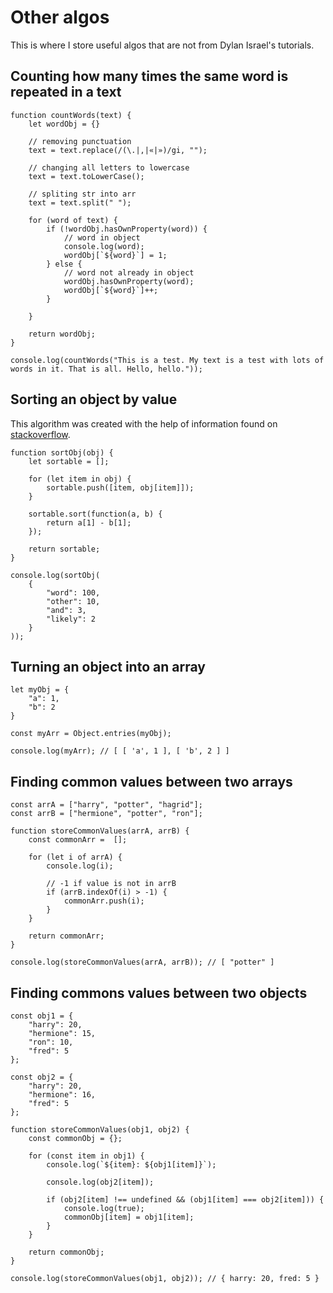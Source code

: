 # Other algos

This is where I store useful algos that are not from Dylan Israel's tutorials.

## Counting how many times the same word is repeated in a text

    function countWords(text) {
        let wordObj = {}

        // removing punctuation
        text = text.replace(/(\.|,|«|»)/gi, "");

        // changing all letters to lowercase
        text = text.toLowerCase();

        // spliting str into arr
        text = text.split(" ");

        for (word of text) {
            if (!wordObj.hasOwnProperty(word)) {
                // word in object
                console.log(word);
                wordObj[`${word}`] = 1;
            } else {
                // word not already in object
                wordObj.hasOwnProperty(word);
                wordObj[`${word}`]++;
            }
            
        }
        
        return wordObj;
    }

    console.log(countWords("This is a test. My text is a test with lots of words in it. That is all. Hello, hello."));

## Sorting an object by value

This algorithm was created with the help of information found on [stackoverflow](https://stackoverflow.com/questions/1069666/sorting-object-property-by-values).

    function sortObj(obj) {
        let sortable = [];

        for (let item in obj) {
            sortable.push([item, obj[item]]);
        }

        sortable.sort(function(a, b) {
            return a[1] - b[1];
        });

        return sortable;
    }

    console.log(sortObj(
        {
            "word": 100,
            "other": 10,
            "and": 3,
            "likely": 2
        }
    ));

## Turning an object into an array

    let myObj = {
        "a": 1,
        "b": 2
    }

    const myArr = Object.entries(myObj);

    console.log(myArr); // [ [ 'a', 1 ], [ 'b', 2 ] ]

## Finding common values between two arrays

    const arrA = ["harry", "potter", "hagrid"];
    const arrB = ["hermione", "potter", "ron"];

    function storeCommonValues(arrA, arrB) {
        const commonArr =  [];

        for (let i of arrA) {
            console.log(i);

            // -1 if value is not in arrB
            if (arrB.indexOf(i) > -1) {
                commonArr.push(i);
            }
        }

        return commonArr;
    }

    console.log(storeCommonValues(arrA, arrB)); // [ "potter" ]

## Finding commons values between two objects

    const obj1 = {
        "harry": 20,
        "hermione": 15,
        "ron": 10,
        "fred": 5
    };

    const obj2 = {
        "harry": 20,
        "hermione": 16,
        "fred": 5
    };

    function storeCommonValues(obj1, obj2) {
        const commonObj = {};

        for (const item in obj1) {
            console.log(`${item}: ${obj1[item]}`);

            console.log(obj2[item]);

            if (obj2[item] !== undefined && (obj1[item] === obj2[item])) {
                console.log(true);
                commonObj[item] = obj1[item];
            }
        }

        return commonObj;
    }

    console.log(storeCommonValues(obj1, obj2)); // { harry: 20, fred: 5 }